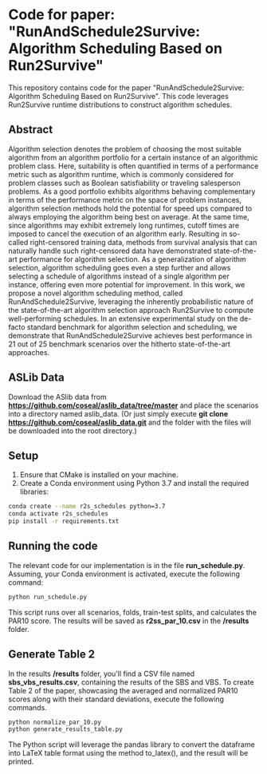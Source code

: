 # Code for paper: "RunAndSchedule2Survive: Algorithm Scheduling Based on Run2Survive"

This repository contains code for the paper "RunAndSchedule2Survive: Algorithm Scheduling Based on
Run2Survive". This code leverages Run2Survive runtime distributions to construct algorithm schedules.


## Abstract
Algorithm selection denotes the problem of choosing the most suitable algorithm from an algorithm portfolio
for a certain instance of an algorithmic problem class. Here, suitability is often quantified in terms of a
performance metric such as algorithm runtime, which is commonly considered for problem classes such as
Boolean satisfiability or traveling salesperson problems. As a good portfolio exhibits algorithms behaving
complementary in terms of the performance metric on the space of problem instances, algorithm selection
methods hold the potential for speed ups compared to always employing the algorithm being best on average.
At the same time, since algorithms may exhibit extremely long runtimes, cutoff times are imposed to cancel
the execution of an algorithm early. Resulting in so-called right-censored training data, methods from survival
analysis that can naturally handle such right-censored data have demonstrated state-of-the-art performance
for algorithm selection. As a generalization of algorithm selection, algorithm scheduling goes even a step
further and allows selecting a schedule of algorithms instead of a single algorithm per instance, offering
even more potential for improvement. In this work, we propose a novel algorithm scheduling method, called
RunAndSchedule2Survive, leveraging the inherently probabilistic nature of the state-of-the-art algorithm
selection approach Run2Survive to compute well-performing schedules. In an extensive experimental study on
the de-facto standard benchmark for algorithm selection and scheduling, we demonstrate that RunAndSchedule2Survive achieves best performance in 21 out of 25 benchmark scenarios over the hitherto state-of-the-art
approaches.

## ASLib Data
Download the ASlib data from **https://github.com/coseal/aslib_data/tree/master** and place the scenarios into a directory named aslib_data. (Or just simply execute **git clone https://github.com/coseal/aslib_data.git** and the folder with the files will be downloaded into the root directory.)

## Setup
1. Ensure that CMake is installed on your machine.
2. Create a Conda environment using Python 3.7 and install the required libraries:

```bash
conda create --name r2s_schedules python=3.7
conda activate r2s_schedules
pip install -r requirements.txt
```

## Running the code
The relevant code for our implementation is in the file **run_schedule.py**. Assuming, your Conda environment is activated, execute the following command:

```bash
python run_schedule.py

```
This script runs over all scenarios, folds, train-test splits, and calculates the PAR10 score. The results will be saved as **r2ss_par_10.csv** in the **/results** folder.

## Generate Table 2
In the results **/results** folder, you'll find a CSV file named **sbs_vbs_results.csv**, containing the results of the SBS and VBS. To create Table 2 of the paper, showcasing the averaged and normalized PAR10 scores along with their standard deviations, execute the following commands.

```bash
python normalize_par_10.py
python generate_results_table.py

```
The Python script will leverage the pandas library to convert the dataframe into LaTeX table format using the method to_latex(), and the result will be printed.
